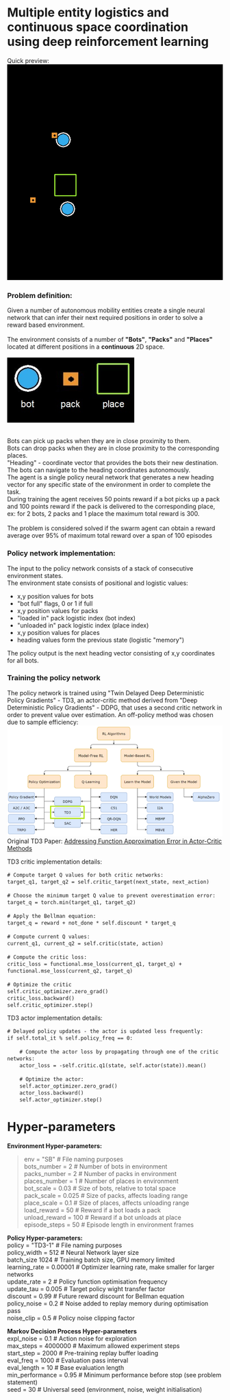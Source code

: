 # Multiple entity logistics and continuous space coordination using deep reinforcement learning

Quick preview:<br />
![](images/evaluation_loop.gif)

### Problem definition:
Given a number of autonomous mobility entities create a single neural network that can infer their next required positions in order to solve a reward based environment.<br /><br />
The environment consists of a number of <strong>"Bots"</strong>, <strong>"Packs"</strong> and <strong>"Places"</strong> located at different positions in a <strong>continuous</strong> 2D space.<br /><br />
![](images/legend.jpg)<br/><br/>

Bots can pick up packs when they are in close proximity to them.<br />
Bots can drop packs when they are in close proximity to the corresponding places.<br />
"Heading" - coordinate vector that provides the bots their new destination. The bots can navigate to the heading coordinates autonomously.<br />
The agent is a single policy neural network that generates a new heading vector for any specific state of the environment in order to complete the task.<br />
During training the agent receives 50 points reward if a bot picks up a pack and 100 points reward if the pack is delivered to the corresponding place, ex: for 2 bots, 2 packs and 1 place the maximum total reward is 300.<br /><br />
The problem is considered solved if the swarm agent can obtain a reward average over 95% of maximum total reward over a span of 100 episodes

### Policy network implementation:

The input to the policy network consists of a stack of consecutive environment states.<br />
The environment state consists of positional and logistic values:
- x,y position values for bots
- "bot full" flags, 0 or 1 if full
- x,y position values for packs
- "loaded in" pack logistic index (bot index)
- "unloaded in" pack logistic index (place index)
- x,y position values for places
- heading values form the previous state (logistic "memory")

The policy output is the next heading vector consisting of x,y coordinates for all bots.

### Training the policy network

The policy network is trained using "Twin Delayed Deep Deterministic Policy Gradients" - TD3, an actor-critic method 
derived from "Deep Deterministic Policy Gradients" - DDPG, that uses a second critic network in order to prevent
value over estimation. An off-policy method was chosen due to sample efficiency: <br/>
![](images/methods_tree.png)
Original TD3 Paper: [Addressing Function Approximation Error in Actor-Critic Methods](https://arxiv.org/pdf/1802.09477.pdf) <br/>

TD3 critic implementation details:
    
    # Compute target Q values for both critic networks:
    target_q1, target_q2 = self.critic_target(next_state, next_action)
    
    # Choose the minimum target Q value to prevent overestimation error:
	target_q = torch.min(target_q1, target_q2)
	
	# Apply the Bellman equation:
	target_q = reward + not_done * self.discount * target_q

    # Compute current Q values:
	current_q1, current_q2 = self.critic(state, action)
	
	# Compute the critic loss:
	critic_loss = functional.mse_loss(current_q1, target_q) + functional.mse_loss(current_q2, target_q)
	
	# Optimize the critic
    self.critic_optimizer.zero_grad()
	critic_loss.backward()
	self.critic_optimizer.step()
	
TD3 actor implementation details:
	
	# Delayed policy updates - the actor is updated less frequently:
	if self.total_it % self.policy_freq == 0:
	
	    # Compute the actor loss by propagating through one of the critic networks:
	    actor_loss = -self.critic.q1(state, self.actor(state)).mean()
		
	    # Optimize the actor:
	    self.actor_optimizer.zero_grad()
	    actor_loss.backward()
	    self.actor_optimizer.step()
	    
# Hyper-parameters

<strong>Environment Hyper-parameters:</strong> <br />
>env = "SB"              # File naming purposes <br />
>bots_number = 2         # Number of bots in environment<br />
>packs_number = 2        # Number of packs in environment <br />
>places_number = 1       # Number of places in environment <br />
>bot_scale = 0.03        # Size of bots, relative to total space<br />
>pack_scale = 0.025      # Size of packs, affects loading range <br />
>place_scale = 0.1       # Size of places, affects unloading range <br />
>load_reward = 50        # Reward if a bot loads a pack<br />
>unload_reward = 100     # Reward if a bot unloads at place <br />
>episode_steps = 50      # Episode length in environment frames <br />

<strong>Policy Hyper-parameters: </strong><br />
policy = "TD3-1"        # File naming purposes <br />
policy_width = 512      # Neural Network layer size<br />
batch_size 1024         # Training batch size, GPU memory limited<br />
learning_rate = 0.00001 # Optimizer learning rate, make smaller for larger networks<br />
update_rate = 2         # Policy function optimisation frequency <br />
update_tau = 0.005      # Target policy wight transfer factor <br />
discount = 0.99         # Future reward discount for Bellman equation <br />
policy_noise = 0.2      # Noise added to replay memory during optimisation pass<br />
noise_clip = 0.5        # Policy noise clipping factor <br />

<strong>Markov Decision Process Hyper-parameters </strong><br />
expl_noise = 0.1        # Action noise for exploration <br />
max_steps = 4000000     # Maximum allowed experiment steps<br />
start_step = 2000       # Pre-training replay buffer loading<br />
eval_freq = 1000        # Evaluation pass interval <br />
eval_length = 10        # Base evaluation length <br />
min_performance = 0.95  # Minimum performance before stop (see problem statement) <br />
seed = 30               # Universal seed (environment, noise, weight initialisation)<br />